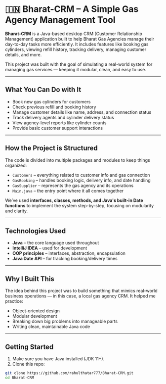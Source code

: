 # 🇮🇳 Bharat-CRM – A Simple Gas Agency Management Tool

**Bharat-CRM** is a Java-based desktop CRM (Customer Relationship Management) application built to help Bharat Gas Agencies manage their day-to-day tasks more efficiently. It includes features like booking gas cylinders, viewing refill history, tracking delivery, managing customer details, and more.

This project was built with the goal of simulating a real-world system for managing gas services — keeping it modular, clean, and easy to use.

---

##  What You Can Do with It

- Book new gas cylinders for customers  
- Check previous refill and booking history  
- Manage customer details like name, address, and connection status  
- Track delivery agents and cylinder delivery status  
- View agency-level reports like cylinder counts  
- Provide basic customer support interactions

---

##  How the Project is Structured

The code is divided into multiple packages and modules to keep things organized:

- `Customers` – everything related to customer info and gas connection
- `GasBooking` – handles booking logic, delivery info, and date handling
- `GasSupplier` – represents the gas agency and its operations
- `Main.java` – the entry point where it all comes together

We’ve used **interfaces, classes, methods, and Java's built-in Date functions** to implement the system step-by-step, focusing on modularity and clarity.

---

##  Technologies Used

- **Java** – the core language used throughout
- **IntelliJ IDEA** – used for development
- **OOP principles** – interfaces, abstraction, encapsulation
- **Java Date API** – for tracking booking/delivery times

---

##  Why I Built This

The idea behind this project was to build something that mimics real-world business operations — in this case, a local gas agency CRM. It helped me practice:

- Object-oriented design
- Modular development
- Breaking down big problems into manageable parts
- Writing clean, maintainable Java code

---

##  Getting Started

1. Make sure you have Java installed (JDK 11+).
2. Clone this repo:
```bash
git clone https://github.com/rahulthatar777/Bharat-CRM.git
cd Bharat-CRM
